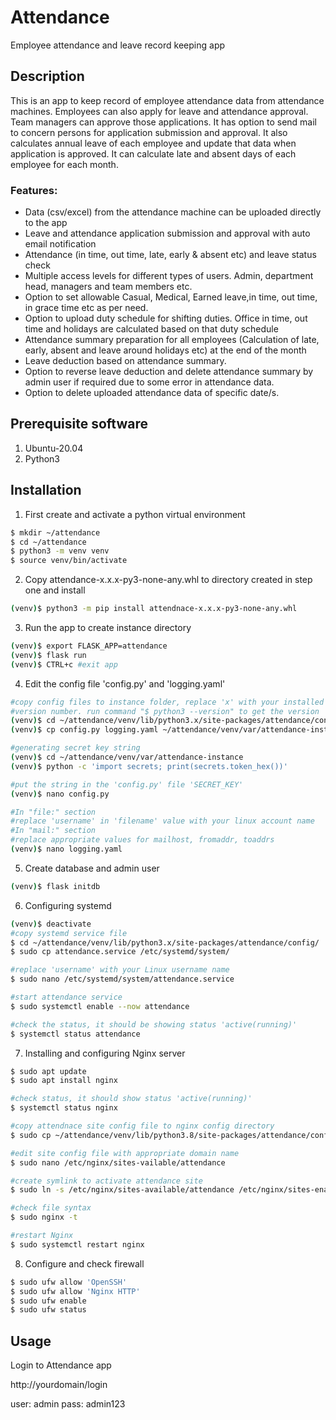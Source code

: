 # Attendance
Employee attendance and leave record keeping app

## Description
This is an app to keep record of employee attendance data from attendance machines. Employees can also apply for leave and attendance approval. Team managers can approve those applications. It has option to send mail to concern persons for application submission and approval. It also calculates annual leave of each employee and update that data when application is approved. It can calculate late and absent days of each employee for each month.

### Features:
- Data (csv/excel) from the attendance machine can be uploaded directly to the app  
- Leave and attendance application submission and approval with auto email notification
- Attendance (in time, out time, late, early & absent etc) and leave status check
- Multiple access levels for different types of users. Admin, department head,  managers and team members etc.
- Option to set allowable Casual, Medical, Earned leave,in time, out time, in grace time etc as per need.
- Option to upload duty schedule for shifting duties. Office in time, out time and holidays are calculated based on that duty schedule
- Attendance summary preparation for all employees (Calculation of late, early, absent and leave around holidays etc) at the end of the month
- Leave deduction based on attendance summary.
- Option to reverse leave deduction and delete attendance summary by admin user if required due to some error in attendance data.
- Option to delete uploaded attendance data of specific date/s.


## Prerequisite software
1. Ubuntu-20.04
2. Python3

## Installation
1. First create and activate a python virtual environment 
```bash
$ mkdir ~/attendance
$ cd ~/attendance
$ python3 -m venv venv
$ source venv/bin/activate
```

2. Copy attendance-x.x.x-py3-none-any.whl to directory created in step one and install
```bash
(venv)$ python3 -m pip install attendnace-x.x.x-py3-none-any.whl
```

3. Run the app to create instance directory
```bash
(venv)$ export FLASK_APP=attendance
(venv)$ flask run
(venv)$ CTRL+c #exit app
```

4. Edit the config file 'config.py' and 'logging.yaml' 
```bash
#copy config files to instance folder, replace 'x' with your installed python 
#version number. run command "$ python3 --version" to get the version
(venv)$ cd ~/attendance/venv/lib/python3.x/site-packages/attendance/config
(venv)$ cp config.py logging.yaml ~/attendance/venv/var/attendance-instance/

#generating secret key string
(venv)$ cd ~/attendance/venv/var/attendance-instance
(venv)$ python -c 'import secrets; print(secrets.token_hex())'

#put the string in the 'config.py' file 'SECRET_KEY'
(venv)$ nano config.py

#In "file:" section
#replace 'username' in 'filename' value with your linux account name  
#In "mail:" section
#replace appropriate values for mailhost, fromaddr, toaddrs
(venv)$ nano logging.yaml 
```

5. Create database and admin user
```bash
(venv)$ flask initdb
```

6. Configuring systemd
```bash
(venv)$ deactivate
#copy systemd service file
$ cd ~/attendance/venv/lib/python3.x/site-packages/attendance/config/
$ sudo cp attendance.service /etc/systemd/system/

#replace 'username' with your Linux username name
$ sudo nano /etc/systemd/system/attendance.service

#start attendance service
$ sudo systemctl enable --now attendance

#check the status, it should be showing status 'active(running)'
$ systemctl status attendance
```

7. Installing and configuring Nginx server
```bash
$ sudo apt update
$ sudo apt install nginx

#check status, it should show status 'active(running)'
$ systemctl status nginx

#copy attendnace site config file to nginx config directory
$ sudo cp ~/attendance/venv/lib/python3.8/site-packages/attendance/config/attendance /etc/nginx/sites-available/

#edit site config file with appropriate domain name
$ sudo nano /etc/nginx/sites-vailable/attendance

#create symlink to activate attendance site
$ sudo ln -s /etc/nginx/sites-available/attendance /etc/nginx/sites-enabled

#check file syntax
$ sudo nginx -t

#restart Nginx
$ sudo systemctl restart nginx
```

8. Configure and check firewall
```bash
$ sudo ufw allow 'OpenSSH'
$ sudo ufw allow 'Nginx HTTP'
$ sudo ufw enable
$ sudo ufw status
```

## Usage
Login to Attendance app

http://yourdomain/login

user: admin
pass: admin123
